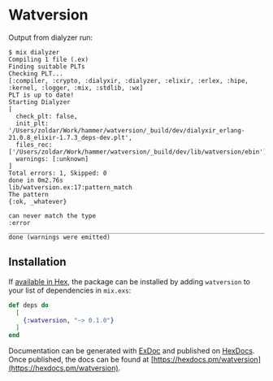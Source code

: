 # Watversion

Output from dialyzer run:

```
$ mix dialyzer
Compiling 1 file (.ex)
Finding suitable PLTs
Checking PLT...
[:compiler, :crypto, :dialyxir, :dialyzer, :elixir, :erlex, :hipe, :kernel, :logger, :mix, :stdlib, :wx]
PLT is up to date!
Starting Dialyzer
[
  check_plt: false,
  init_plt: '/Users/zoldar/Work/hammer/watversion/_build/dev/dialyxir_erlang-21.0.8_elixir-1.7.3_deps-dev.plt',
  files_rec: ['/Users/zoldar/Work/hammer/watversion/_build/dev/lib/watversion/ebin'],
  warnings: [:unknown]
]
Total errors: 1, Skipped: 0
done in 0m2.76s
lib/watversion.ex:17:pattern_match
The pattern
{:ok, _whatever}

can never match the type
:error
________________________________________________________________________________
done (warnings were emitted)
```

## Installation

If [available in Hex](https://hex.pm/docs/publish), the package can be installed
by adding `watversion` to your list of dependencies in `mix.exs`:

```elixir
def deps do
  [
    {:watversion, "~> 0.1.0"}
  ]
end
```

Documentation can be generated with [ExDoc](https://github.com/elixir-lang/ex_doc)
and published on [HexDocs](https://hexdocs.pm). Once published, the docs can
be found at [https://hexdocs.pm/watversion](https://hexdocs.pm/watversion).

